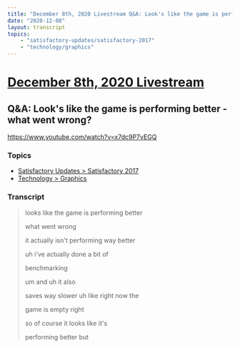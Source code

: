 ```yaml
---
title: "December 8th, 2020 Livestream Q&A: Look's like the game is performing better - what went wrong?"
date: "2020-12-08"
layout: transcript
topics:
    - "satisfactory-updates/satisfactory-2017"
    - "technology/graphics"
---
```

# [December 8th, 2020 Livestream](../2020-12-08.md)
## Q&A: Look's like the game is performing better - what went wrong?
https://www.youtube.com/watch?v=x7dc9P7vEGQ

### Topics
* [Satisfactory Updates > Satisfactory 2017](../topics/satisfactory-updates/satisfactory-2017.md)
* [Technology > Graphics](../topics/technology/graphics.md)

### Transcript

> looks like the game is performing better
>
> what went wrong
>
> it actually isn't performing way better
>
> uh i've actually done a bit of
>
> benchmarking
>
> um and uh it also
>
> saves way slower uh like right now the
>
> game is empty right
>
> so of course it looks like it's
>
> performing better but
